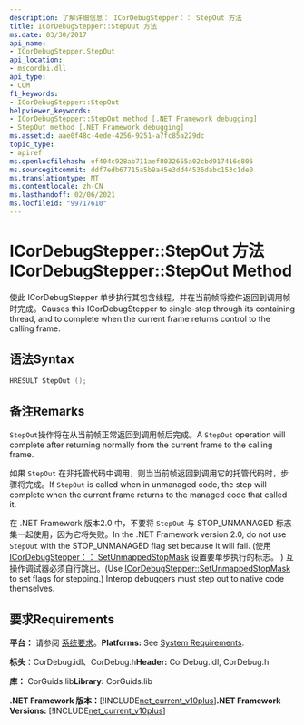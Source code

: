 ```yaml
---
description: 了解详细信息： ICorDebugStepper：： StepOut 方法
title: ICorDebugStepper::StepOut 方法
ms.date: 03/30/2017
api_name:
- ICorDebugStepper.StepOut
api_location:
- mscordbi.dll
api_type:
- COM
f1_keywords:
- ICorDebugStepper::StepOut
helpviewer_keywords:
- ICorDebugStepper::StepOut method [.NET Framework debugging]
- StepOut method [.NET Framework debugging]
ms.assetid: aae0f48c-4ede-4256-9251-a7fc85a229dc
topic_type:
- apiref
ms.openlocfilehash: ef404c928ab711aef8032655a02cbd917416e806
ms.sourcegitcommit: ddf7edb67715a5b9a45e3dd44536dabc153c1de0
ms.translationtype: MT
ms.contentlocale: zh-CN
ms.lasthandoff: 02/06/2021
ms.locfileid: "99717610"
---
```

# <a name="icordebugstepperstepout-method"></a><span data-ttu-id="0b858-103">ICorDebugStepper::StepOut 方法</span><span class="sxs-lookup"><span data-stu-id="0b858-103">ICorDebugStepper::StepOut Method</span></span>

<span data-ttu-id="0b858-104">使此 ICorDebugStepper 单步执行其包含线程，并在当前帧将控件返回到调用帧时完成。</span><span class="sxs-lookup"><span data-stu-id="0b858-104">Causes this ICorDebugStepper to single-step through its containing thread, and to complete when the current frame returns control to the calling frame.</span></span>  
  
## <a name="syntax"></a><span data-ttu-id="0b858-105">语法</span><span class="sxs-lookup"><span data-stu-id="0b858-105">Syntax</span></span>  
  
```cpp  
HRESULT StepOut ();  
```  
  
## <a name="remarks"></a><span data-ttu-id="0b858-106">备注</span><span class="sxs-lookup"><span data-stu-id="0b858-106">Remarks</span></span>  

 <span data-ttu-id="0b858-107">`StepOut`操作将在从当前帧正常返回到调用帧后完成。</span><span class="sxs-lookup"><span data-stu-id="0b858-107">A `StepOut` operation will complete after returning normally from the current frame to the calling frame.</span></span>  
  
 <span data-ttu-id="0b858-108">如果 `StepOut` 在非托管代码中调用，则当当前帧返回到调用它的托管代码时，步骤将完成。</span><span class="sxs-lookup"><span data-stu-id="0b858-108">If `StepOut` is called when in unmanaged code, the step will complete when the current frame returns to the managed code that called it.</span></span>  
  
 <span data-ttu-id="0b858-109">在 .NET Framework 版本2.0 中，不要将 `StepOut` 与 STOP_UNMANAGED 标志集一起使用，因为它将失败。</span><span class="sxs-lookup"><span data-stu-id="0b858-109">In the .NET Framework version 2.0, do not use `StepOut` with the STOP_UNMANAGED flag set because it will fail.</span></span> <span data-ttu-id="0b858-110"> (使用 [ICorDebugStepper：： SetUnmappedStopMask](icordebugstepper-setunmappedstopmask-method.md) 设置要单步执行的标志。 ) 互操作调试器必须自行跳出。</span><span class="sxs-lookup"><span data-stu-id="0b858-110">(Use [ICorDebugStepper::SetUnmappedStopMask](icordebugstepper-setunmappedstopmask-method.md) to set flags for stepping.) Interop debuggers must step out to native code themselves.</span></span>  
  
## <a name="requirements"></a><span data-ttu-id="0b858-111">要求</span><span class="sxs-lookup"><span data-stu-id="0b858-111">Requirements</span></span>  

 <span data-ttu-id="0b858-112">**平台：** 请参阅 [系统要求](../../get-started/system-requirements.md)。</span><span class="sxs-lookup"><span data-stu-id="0b858-112">**Platforms:** See [System Requirements](../../get-started/system-requirements.md).</span></span>  
  
 <span data-ttu-id="0b858-113">**标头**：CorDebug.idl、CorDebug.h</span><span class="sxs-lookup"><span data-stu-id="0b858-113">**Header:** CorDebug.idl, CorDebug.h</span></span>  
  
 <span data-ttu-id="0b858-114">**库：** CorGuids.lib</span><span class="sxs-lookup"><span data-stu-id="0b858-114">**Library:** CorGuids.lib</span></span>  
  
 <span data-ttu-id="0b858-115">**.NET Framework 版本：**[!INCLUDE[net_current_v10plus](../../../../includes/net-current-v10plus-md.md)]</span><span class="sxs-lookup"><span data-stu-id="0b858-115">**.NET Framework Versions:** [!INCLUDE[net_current_v10plus](../../../../includes/net-current-v10plus-md.md)]</span></span>

